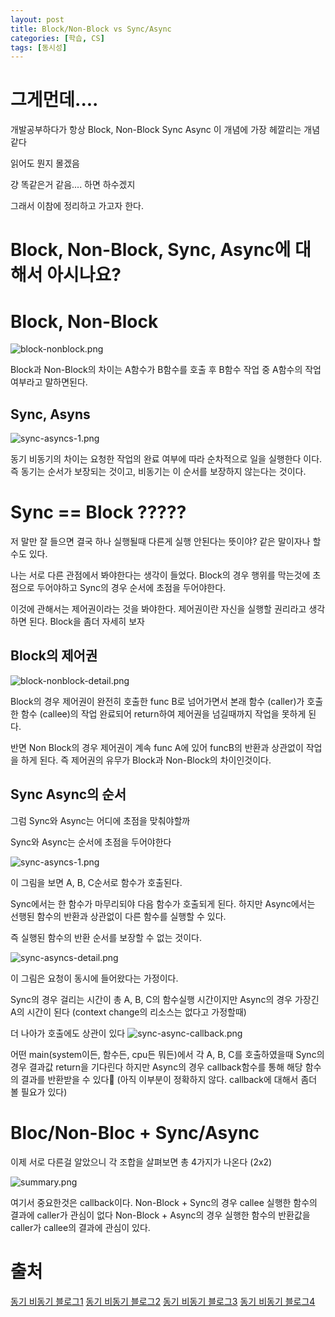 ```yaml
---
layout: post
title: Block/Non-Block vs Sync/Async
categories: [학습, CS]
tags: [동시성]
---
```


# 그게먼데....
개발공부하다가 항상 Block, Non-Block Sync Async 이 개념에 가장 헤깔리는 개념같다

읽어도 뭔지 몰겠음

걍 똑같은거 같음.... 하면 하수겠지

그래서 이참에 정리하고 가고자 한다.
# Block, Non-Block, Sync, Async에 대해서 아시나요?

# Block, Non-Block

![block-nonblock.png](../assets/img/post/2024-10-31/block-nonblock.png)

Block과 Non-Block의 차이는 A함수가 B함수를 호출 후 B함수 작업 중 A함수의 작업여부라고 말하면된다.

## Sync, Asyns

![sync-asyncs-1.png](../assets/img/post/2024-10-31/sync-asyncs-1.png)

동기 비동기의 차이는 요청한 작업의 완료 여부에 따라 순차적으로 일을 실행한다 이다.
즉 동기는 순서가 보장되는 것이고, 비동기는 이 순서를 보장하지 않는다는 것이다.

# Sync == Block ?????
저 말만 잘 들으면 결국 하나 실행될때 다른게 실행 안된다는 뜻이야? 같은 말이자나 할 수도 있다.

나는 서로 다른 관점에서 봐야한다는 생각이 들었다.
Block의 경우 행위를 막는것에 초점으로 두어야하고
Sync의 경우 순서에 초점을 두어야한다.

이것에 관해서는 제어권이라는 것을 봐야한다.
제어권이란 자신을 실행할 권리라고 생각하면 된다.
Block을 좀더 자세히 보자

## Block의 제어권

![block-nonblock-detail.png](../assets/img/post/2024-10-31/block-nonblock-detail.png)

Block의 경우 제어권이 완전히 호출한 func B로 넘어가면서 본래 함수 (caller)가 호출한 함수 (callee)의 작업 완료되어 return하여 제어권을 넘길때까지 작업을 못하게 된다.

반면 Non Block의 경우 제어권이 계속 func A에 있어 funcB의 반환과 상관없이 작업을 하게 된다. 즉 제어권의 유무가 Block과 Non-Block의 차이인것이다.

## Sync Async의 순서
그럼 Sync와 Async는 어디에 초점을 맞춰야할까

Sync와 Async는 순서에 초점을 두어야한다

![sync-asyncs-1.png](../assets/img/post/2024-10-31/sync-asyncs-1.png)

이 그림을 보면 A, B, C순서로 함수가 호출된다.

Sync에서는 한 함수가 마무리되야 다음 함수가 호출되게 된다.
하지만 Async에서는 선행된 함수의 반환과 상관없이 다른 함수를 실행할 수 있다.

즉 실행된 함수의 반환 순서를 보장할 수 없는 것이다.

![sync-asyncs-detail.png](../assets/img/post/2024-10-31/sync-asyncs-detail.png)

이 그림은 요청이 동시에 들어왔다는 가정이다.

Sync의 경우 걸리는 시간이 총 A, B, C의 함수실행 시간이지만
Async의 경우 가장긴 A의 시간이 된다 (context change의 리소스는 없다고 가정할때)

더 나아가 호출에도 상관이 있다
![sync-async-callback.png](../assets/img/post/2024-10-31/sync-async-callback.png)

어떤 main(system이든, 함수든, cpu든 뭐든)에서 각 A, B, C를 호출하였을때
Sync의 경우 결과값 return을 기다린다
하지만 Async의 경우 callback함수를 통해 해당 함수의 결과를 반환받을 수 있다
(아직 이부분이 정확하지 않다. callback에 대해서 좀더 볼 필요가 있다)
# Bloc/Non-Bloc + Sync/Async
이제 서로 다른걸 알았으니 각 조합을 살펴보면 총 4가지가 나온다 (2x2)

![summary.png](../assets/img/post/2024-10-31/summary.png)

여기서 중요한것은 callback이다.
Non-Block + Sync의 경우 callee 실행한 함수의 결과에 caller가 관심이 없다
Non-Block + Async의 경우 실행한 함수의 반환값을 caller가 callee의 결과에 관심이 있다.

# 출처
[동기 비동기 블로그1](https://jh-7.tistory.com/25)
[동기 비동기 블로그2](https://0soo.tistory.com/m/216)
[동기 비동기 블로그3](https://lovethefeel.tistory.com/126)
[동기 비동기 블로그4](https://inpa.tistory.com/entry/%F0%9F%91%A9%E2%80%8D%F0%9F%92%BB-%EB%8F%99%EA%B8%B0%EB%B9%84%EB%8F%99%EA%B8%B0-%EB%B8%94%EB%A1%9C%ED%82%B9%EB%85%BC%EB%B8%94%EB%A1%9C%ED%82%B9-%EA%B0%9C%EB%85%90-%EC%A0%95%EB%A6%AC)
